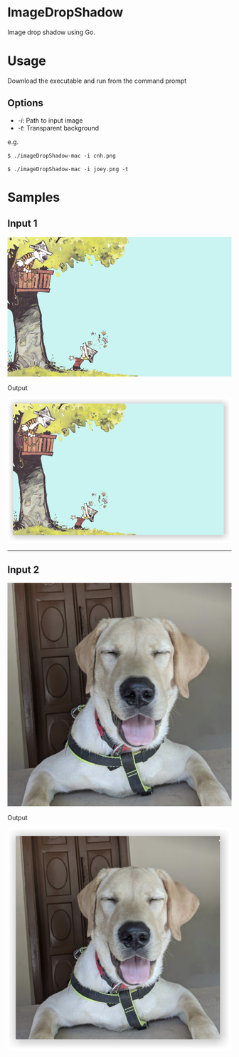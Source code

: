 # ImageDropShadow

Image drop shadow using Go.

# Usage

Download the executable and run from the command prompt

## Options

* _-i_: Path to input image
* _-t_: Transparent background

e.g.

```
$ ./imageDropShadow-mac -i cnh.png
```

```
$ ./imageDropShadow-mac -i joey.png -t
```

# Samples

## Input 1

![alt text](images/cnh.png "Calvin And Hobbes")

Output

![alt text](images/cnh-out.png "Calvin And Hobbes")

---

## Input 2

![alt text](images/joey.png "Joey")

Output

![alt text](images/joey-out.png "Joey")